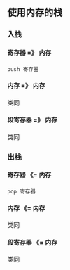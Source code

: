 ##  使用内存的栈
###   入栈
####    寄存器 =》 内存
```shell
push 寄存器
```

####    内存 =》 内存
类同

####    段寄存器 =》 内存
类同



###   出栈
####    寄存器 《= 内存
```shell
pop 寄存器
```

####    内存 《= 内存
类同

####    段寄存器 《= 内存
类同
